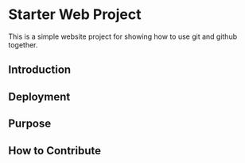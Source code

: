# Starter Web Project
This is a simple website project for showing how to use git and github together.
## Introduction

## Deployment

## Purpose

## How to Contribute